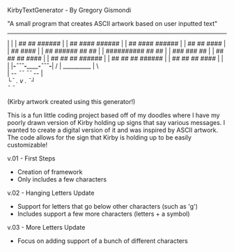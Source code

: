 KirbyTextGenerator - By Gregory Gismondi

"A small program that creates ASCII artwork based on user inputted text"

____________________________________
|                                  |
|     ##           ##   ######     |
|     ##          ####  ######     |
|     ##          ####  ######     |
|     ##           ##    ####      |
|     ##                 ####      |
|     ## ######    ##     ##       |
|     ##########   ##     ##       |
|     ###     ###  ##              |
|     ##       ##  ##    ####      |
|     ##       ##  ##   ######     |
|     ##       ##  ##   ######     |
|     ##       ##  ##    ####      |
|                                  |
|_____-¯¯¯-______________-¯¯¯-_____|
     /     | __________ |     \     
    |  _-- ¯¯          ¯¯ --_  |    
   _└¯      .     v    .      ¯┘_   
 _¯                              ¯_ 
 
 (Kirby artwork created using this generator!)
 
 This is a fun little coding project based off of my doodles where I have my poorly
 drawn version of Kirby holding up signs that say various messages. I wanted to create a
 digital version of it and was inspired by ASCII artwork. The code allows for the sign
 that Kirby is holding up to be easily customizable!
 
 v.01 - First Steps
 
 - Creation of framework
 - Only includes a few characters
 
 v.02 - Hanging Letters Update
 
 - Support for letters that go below other characters (such as 'g')
 - Includes support a few more characters (letters + a symbol)
 
 v.03 - More Letters Update
 
 - Focus on adding support of a bunch of different characters
